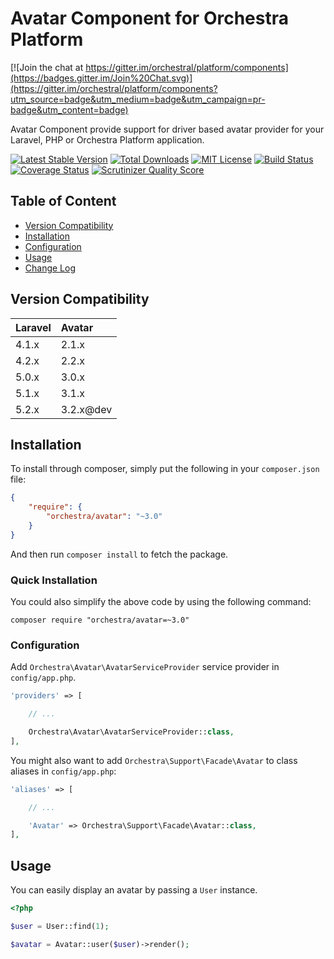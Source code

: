 Avatar Component for Orchestra Platform
==============

[![Join the chat at https://gitter.im/orchestral/platform/components](https://badges.gitter.im/Join%20Chat.svg)](https://gitter.im/orchestral/platform/components?utm_source=badge&utm_medium=badge&utm_campaign=pr-badge&utm_content=badge)

Avatar Component provide support for driver based avatar provider for your Laravel, PHP or Orchestra Platform application.

[![Latest Stable Version](https://img.shields.io/github/release/orchestral/avatar.svg?style=flat-square)](https://packagist.org/packages/orchestra/avatar)
[![Total Downloads](https://img.shields.io/packagist/dt/orchestra/avatar.svg?style=flat-square)](https://packagist.org/packages/orchestra/avatar)
[![MIT License](https://img.shields.io/packagist/l/orchestra/avatar.svg?style=flat-square)](https://packagist.org/packages/orchestra/avatar)
[![Build Status](https://img.shields.io/travis/orchestral/avatar/3.2.svg?style=flat-square)](https://travis-ci.org/orchestral/avatar)
[![Coverage Status](https://img.shields.io/coveralls/orchestral/avatar/3.2.svg?style=flat-square)](https://coveralls.io/r/orchestral/avatar?branch=3.2)
[![Scrutinizer Quality Score](https://img.shields.io/scrutinizer/g/orchestral/avatar/3.2.svg?style=flat-square)](https://scrutinizer-ci.com/g/orchestral/avatar/)

## Table of Content

* [Version Compatibility](#compatibility)
* [Installation](#installation)
* [Configuration](#configuration)
* [Usage](#usage)
* [Change Log](http://orchestraplatform.com/docs/latest/components/avatar/changes#v3-2)

## Version Compatibility

Laravel  | Avatar
:--------|:---------
 4.1.x   | 2.1.x
 4.2.x   | 2.2.x
 5.0.x   | 3.0.x
 5.1.x   | 3.1.x
 5.2.x   | 3.2.x@dev

## Installation

To install through composer, simply put the following in your `composer.json` file:

```json
{
	"require": {
		"orchestra/avatar": "~3.0"
	}
}
```

And then run `composer install` to fetch the package.

### Quick Installation

You could also simplify the above code by using the following command:

    composer require "orchestra/avatar=~3.0"

### Configuration

Add `Orchestra\Avatar\AvatarServiceProvider` service provider in `config/app.php`.

```php
'providers' => [

	// ...

	Orchestra\Avatar\AvatarServiceProvider::class,
],
```

You might also want to add `Orchestra\Support\Facade\Avatar` to class aliases in `config/app.php`:

```php
'aliases' => [

	// ...

    'Avatar' => Orchestra\Support\Facade\Avatar::class,
],
```

## Usage

You can easily display an avatar by passing a `User` instance.

```php
<?php

$user = User::find(1);

$avatar = Avatar::user($user)->render();
```
